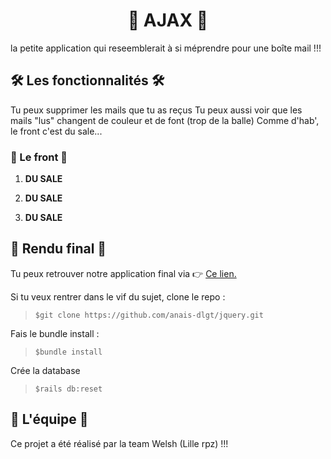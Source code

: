 <h1 align="center">📝 AJAX 📝</h1>

la petite application qui reseemblerait à si méprendre pour une boîte mail !!!

## 🛠 Les fonctionnalités 🛠

Tu peux supprimer les mails que tu as reçus
Tu peux aussi voir que les mails "lus" changent de couleur et de font (trop de la balle)
Comme d'hab', le front c'est du sale...

### 🎨 Le front 🎨

1. **DU SALE**

2. **DU SALE**

3. **DU SALE**

## 🎉 Rendu final 🎉

Tu peux retrouver notre application final via 👉 <a href="https://ajax-de-tes-morts.herokuapp.com/" target="_blank"> Ce lien.</a>

Si tu veux rentrer dans le vif du sujet, clone le repo :
> `$git clone https://github.com/anais-dlgt/jquery.git`

Fais le bundle install :
> `$bundle install`

Crée la database
> `$rails db:reset`

## 🍻 L'équipe 🍻

Ce projet a été réalisé par la team Welsh (Lille rpz) !!!
